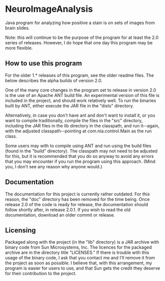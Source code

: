 # NeuroImageAnalysis

Java program for analyzing how positive a stain is on sets of images from brain slides. 

Note: this will continue to be the purpose of the program for at least the 2.0 series of releases. However, I do hope that one day this program may be more flexible. 

## How to use this program

For the older 1.* releases of this program, see the older readme files. The below describes the alpha builds of version 2.0.

One of the many core changes in the program set to release in version 2.0 is the use of an Apache ANT build file. An experimental version of this file is included in the project, and should work relatively well. To run the binaries built by ANT, either execute the JAR file in the "dists" directory. 

Alternatively, in case you don't have ant and don't want to install it, or you want to compile traditionally, compile the files in the "src" directory, including the JAR files in the lib directory in the classpath, and run it--again, with the adjusted classpath--pointing at com.nia.control.Main as the run class. 

Some users may with to compile using ANT and run using the build files (found in the "build" directory). The classpath may not need to be adjusted for this, but it is recommended that you do so anyway to avoid any errors that you may encounter if you run the program using this approach. (Mind you, I don't see any reason why anyone would.)

## Documentation
The documentation for this project is currently rather outdated. For this reason, the "doc" directory has been removed for the time being. Once release 2.0 of the code is ready for release, the documentation should follow shortly after, in release 2.0.1. If you wish to read the old documentation, download an older commit or release.

## Licensing
Packaged along with the project (in the "lib" directory) is a JAR archive with binary code from Sun Microsystems, Inc. The licences for the packaged archive are in the directory title "LICENSES." If there is trouble with this usage of the binary code, I ask that you contact me and I'll remove it from the project as soon as possible. I believe that, with this arrangement, my program is easier for users to use, and that Sun gets the credit they deserve for their contribution to the project.
